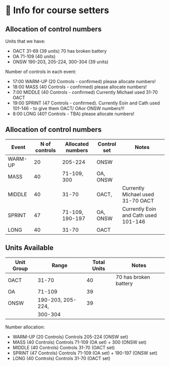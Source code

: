 # 🧭 Info for course setters

## Allocation of control numbers

Units that we have:
- OACT 31-69 (39 units) 70 has broken battery
- OA  71-109 (40 units)
- ONSW 190-203, 205-224, 300-304 (39 units) 


Number of controls in each event:
- 17:00 WARM-UP (20 Controls - confirmed) please allocate numbers!
- 18:00 MASS (40 Controls - confirmed) please allocate numbers!
- 7:00 MIDDLE (40 Controls - confirmed) Currently  Michael used 31-70 OACT
- 19:00 SPRINT (47 Controls - confirmed). Currently Eoin and Cath used 101-146  - to give them OACT/ OAor ONSW numbers!!!
- 8:00 LONG (40? Controls - TBA) please allocate numbers!

## Allocation of control numbers

| Event       | N of controls | Allocated numbers  | Control set       | Notes                                      |
|-------------|---------------|--------------------|-------------------|--------------------------------------------|
| WARM-UP     | 20            | 205-224            | ONSW              |                                            |
| MASS        | 40            | 71-109, 300        | OA, ONSW          |                                            | 
| MIDDLE      | 40            | 31-70              | OACT,             | Currently Michael used 31-70 OACT          |
| SPRINT      | 47            | 71-109, 190-197    | OA, ONSW          | Currently Eoin and Cath used 101-146       |
| LONG        | 40            | 31-70              | OACT              |                                            |

## Units Available

| Unit Group | Range                | Total Units | Notes                  |
|------------|----------------------|-------------|------------------------|
| OACT       | 31-70                | 40          | 70 has broken battery  |
| OA         | 71-109               | 39          |                        |
| ONSW       | 190-203, 205-224,    | 39          |                        |
|            | 300-304              |             |                        |


Number allocation:
- WARM-UP (20 Controls) Controls 205-224 (ONSW set)
- MASS    (40 Controls) Controls 71-109 (OA set) + 300 (ONSW set)
- MIDDLE  (40 Controls) Controls 31-70 (OACT set)
- SPRINT  (47 Controls) Controls 71-109 (OA set) + 190-197 (ONSW set)
- LONG    (40 Controls) Controls 31-70 (OACT set)
